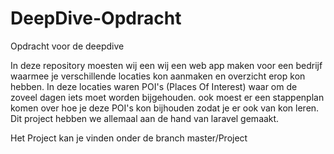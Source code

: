 # DeepDive-Opdracht
Opdracht voor de deepdive


In deze repository moesten wij een wij een web app maken voor een bedrijf waarmee je verschillende locaties kon aanmaken en overzicht erop kon hebben.
In deze locaties waren POI's (Places Of Interest) waar om de zoveel dagen iets moet worden bijgehouden.
ook moest er een stappenplan komen over hoe je deze POI's kon bijhouden zodat je er ook van kon leren.
Dit project hebben we allemaal aan de hand van laravel gemaakt.

Het Project kan je vinden onder de branch master/Project
